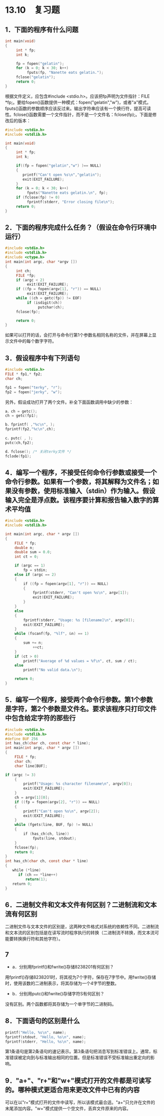 # 13.10　复习题

## 1．下面的程序有什么问题

```c
int main(void)
{
     int * fp;
     int k;

     fp = fopen("gelatin");
     for (k = 0; k < 30; k++)
          fputs(fp, "Nanette eats gelatin.");
     fclose("gelatin");
     return 0;
}
```

根据文件定义，应包含#include <stdio.h>。应该把fp声明为文件指针：FILE *fp;。要给fopen()函数提供一种模式：fopen("gelatin","w")，或者"a"模式。fputs()函数的参数顺序应该反过来。输出字符串应该有一个换行符，提高可读性。fclose()函数需要一个文件指针，而不是一个文件名：fclose(fp);。下面是修改后的版本：

```c
#include <stdio.h>
#include <stdlib.h>

int main(void)
{
     int * fp;
     int k;

     if((fp = fopen("gelatin","w") )== NULL)
     {
        printf("Can't open %s\n","gelatin");
        exit(EXIT_FAILURE);
     }
     for (k = 0; k < 30; k++)
          fputs("Nanette eats gelatin.\n", fp);
     if (fclose(fp) != 0)
          fprintf(stderr, "Error closing file\n");
     return 0;
}
```

## 2．下面的程序完成什么任务？（假设在命令行环境中运行）

```c
#include <stdio.h>
#include <stdlib.h>
#include <ctype.h>
int main(int argc, char *argv [])
{
     int ch;
     FILE *fp;
     if (argc < 2)
          exit(EXIT_FAILURE);
     if ((fp = fopen(argv[1], "r")) == NULL)
          exit(EXIT_FAILURE);
     while ((ch = getc(fp)) != EOF)
          if (isdigit(ch))
               putchar(ch);
     fclose(fp);

     return 0;
}
```

如果可以打开的话，会打开与命令行第1个参数名相同名称的文件，并在屏幕上显示文件中的每个数字字符。

## 3．假设程序中有下列语句

```c
#include <stdio.h>
FILE * fp1,* fp2;
char ch;

fp1 = fopen("terky", "r");
fp2 = fopen("jerky", "w");
```

另外，假设成功打开了两个文件。补全下面函数调用中缺少的参数：　　

```c
a．ch = getc();　　
ch = getc(fp1);

b．fprintf( ,"%c\n", );
fprintf(fp2,"%c\n",ch);
　　
c．putc( , );　　
putc(ch,fp2);

d．fclose(); /* 关闭terky文件 */
fclode(fp1);

```

## 4．编写一个程序，不接受任何命令行参数或接受一个命令行参数。如果有一个参数，将其解释为文件名；如果没有参数，使用标准输入（stdin）作为输入。假设输入完全是浮点数。该程序要计算和报告输入数字的算术平均值

```c
#include <stdio.h>
#include <stdlib.h>

int main(int argc, char * argv [])
{
　　 FILE * fp;
　　 double n;
　　 double sum = 0.0;
　　 int ct = 0;

　　 if (argc == 1)
　　　　　fp = stdin;
　　 else if (argc == 2)
　　 {
　　　　　if ((fp = fopen(argv[1], "r")) == NULL)
　　　　　{
　　　　　　　 fprintf(stderr, "Can't open %s\n", argv[1]);
　　　　　　　 exit(EXIT_FAILURE);
　　　　　}
　　 }
　　 else
　　 {
　　　　　fprintf(stderr, "Usage: %s [filename]\n", argv[0]);
　　　　　exit(EXIT_FAILURE);
　　 }
　　 while (fscanf(fp, "%lf", &n) == 1)
　　 {
　　　　　sum += n;
　　　　　　　 ++ct;
　　 }
　　 if (ct > 0)
　　　　　printf("Average of %d values = %f\n", ct, sum / ct);
　　 else
　　　　　printf("No valid data.\n");

　　 return 0;
}
```

## 5．编写一个程序，接受两个命令行参数。第1个参数是字符，第2个参数是文件名。要求该程序只打印文件中包含给定字符的那些行

```c
#include <stdio.h>
#include <stdlib.h>
#define BUF 256
int has_ch(char ch, const char * line);
int main(int argc, char * argv [])
{
　　 FILE * fp;
　　 char ch;
　　 char line[BUF];

if (argc != 3)
　　 {
　　　　　printf("Usage: %s character filename\n", argv[0]);
　　　　　exit(EXIT_FAILURE);
　　 }
　　 ch = argv[1][0];
　　 if ((fp = fopen(argv[2], "r")) == NULL)
　　 {
　　　　　printf("Can't open %s\n", argv[2]);
　　　　　exit(EXIT_FAILURE);
　　 }
　　 while (fgets(line, BUF, fp) != NULL)
　　 {
　　　　　if (has_ch(ch, line))
　　　　　　　 fputs(line, stdout);
　　 }
　　 fclose(fp);
　　 return 0;
}
int has_ch(char ch, const char * line)
{
　　while (*line)
　　　 if (ch == *line++)
　　　　　 return(1);
　　return 0;
}
```

## 6．二进制文件和文本文件有何区别？二进制流和文本流有何区别

二进制文件与文本文件的区别是，这两种文件格式对系统的依赖性不同。二进制流和文本流的区别包括是在读写流时程序执行的转换（二进制流不转换，而文本流可能要转换换行符和其他字符）。

## 7

- a．分别用fprintf()和fwrite()存储8238201有何区别？

用fprintf()存储8238201时，将其视为7个字符，保存在7字节中。用fwrite()存储时，使用该数的二进制表示，将其存储为一个4字节的整数。

- b．分别用putc()和fwrite()存储字符S有何区别？

没有区别。两个函数都将其存储为一个单字节的二进制码。

## 8．下面语句的区别是什么

```c
printf("Hello, %s\n", name);
fprintf(stdout, "Hello, %s\n", name);
fprintf(stderr, "Hello, %s\n", name);
```

第1条语句是第2条语句的速记表示。第3条语句把消息写到标准错误上。通常，标准错误被定向到与标准输出相同的位置。但是标准错误不受标准输出重定向的影响。

## 9．"a+"、"r+"和"w+"模式打开的文件都是可读写的。哪种模式更适合用来更改文件中已有的内容

可以在以"r+"模式打开的文件中读写，所以该模式最合适。"a+"只允许在文件的末尾添加内容。"w+"模式提供一个空文件，丢弃文件原来的内容。

